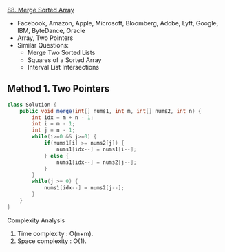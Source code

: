 [88. Merge Sorted Array](https://leetcode.com/problems/merge-sorted-array/)

* Facebook, Amazon, Apple, Microsoft, Bloomberg, Adobe, Lyft, Google, IBM, ByteDance, Oracle
* Array, Two Pointers
* Similar Questions:
    * Merge Two Sorted Lists
    * Squares of a Sorted Array
    * Interval List Intersections
    

## Method 1. Two Pointers 
```java
class Solution {
    public void merge(int[] nums1, int m, int[] nums2, int n) {
        int idx = m + n - 1;
        int i = m - 1;
        int j = n - 1;
        while(i>=0 && j>=0) {
            if(nums1[i] >= nums2[j]) {
                nums1[idx--] = nums1[i--];
            } else {
                nums1[idx--] = nums2[j--];
            }
        }
        while(j >= 0) {
            nums1[idx--] = nums2[j--];
        }
    }
}
```
Complexity Analysis
1. Time complexity : O(n+m).
2. Space complexity : O(1).

